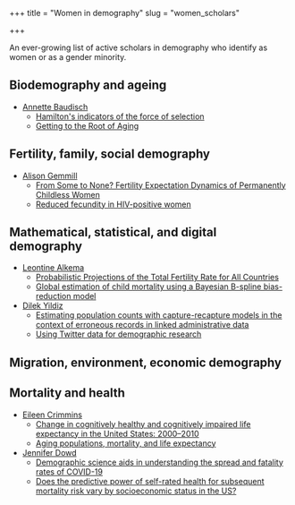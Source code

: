 +++
title = "Women in demography"
slug = "women_scholars"

+++


An ever-growing list of active scholars in demography who identify as women or as a gender minority. 

## Biodemography and ageing

- [Annette Baudisch](https://portal.findresearcher.sdu.dk/en/persons/baudisch)
    + [Hamilton's indicators of the force of selection](https://www.pnas.org/content/102/23/8263.short)
    + [Getting to the Root of Aging](https://science.sciencemag.org/content/338/6107/618.summary)


## Fertility, family, social demography

- [Alison Gemmill](https://www.alisongemmill.com/) 
    + [From Some to None? Fertility Expectation Dynamics of Permanently Childless Women](https://pubmed.ncbi.nlm.nih.gov/30430426/)
    + [Reduced fecundity in HIV-positive women](https://pubmed.ncbi.nlm.nih.gov/29579247/)

## Mathematical, statistical, and digital demography

- [Leontine Alkema](https://leontinealkema.github.io/alkema_lab/)
  + [Probabilistic Projections of the Total Fertility Rate for All Countries](https://link.springer.com/content/pdf/10.1007/s13524-011-0040-5.pdf)
  + [Global estimation of child mortality using a Bayesian B-spline bias-reduction model](https://www.jstor.org/stable/24522377?seq=1#metadata_info_tab_contents)
- [Dilek Yildiz](http://www.wittgensteincentre.org/en/staff/member/yildiz.htm)
    + [
Estimating population counts with capture-recapture models in the context of erroneous records in linked administrative data](https://www.oeaw.ac.at/fileadmin/subsites/Institute/VID/PDF/Publications/Working_Papers/WP2017_15.pdf) 
    + [Using Twitter data for demographic research](https://www.demographic-research.org/volumes/vol37/46/)


## Migration, environment, economic demography

## Mortality and health

- [Eileen Crimmins](https://gero.usc.edu/faculty/crimmins/)
  + [Change in cognitively healthy and cognitively impaired life expectancy in the United States: 2000–2010](https://www.sciencedirect.com/science/article/pii/S2352827316301148)
  + [Aging populations, mortality, and life expectancy](https://www.annualreviews.org/doi/abs/10.1146/annurev-soc-073117-041351)
- [Jennifer Dowd](https://www.jenndowd.com/)
    + [Demographic science aids in understanding the spread and fatality rates of COVID-19](https://www.pnas.org/content/117/18/9696.short)
    + [Does the predictive power of self-rated health for subsequent mortality risk vary by socioeconomic status in the US?](https://academic.oup.com/ije/article/36/6/1214/822656)

